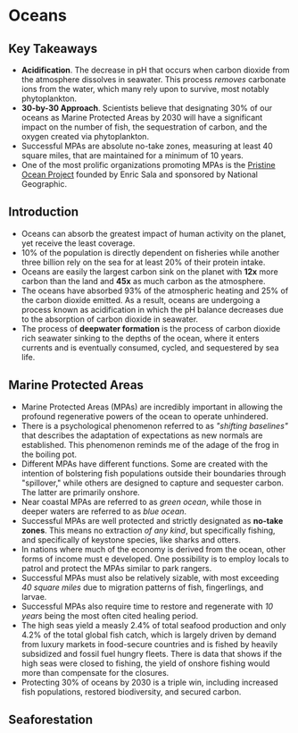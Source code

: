 # Oceans
## Key Takeaways
- **Acidification**. The decrease in pH that occurs when carbon dioxide from the atmosphere dissolves in seawater. This process _removes_ carbonate ions from the water, which many rely upon to survive, most notably phytoplankton.
- **30-by-30 Approach**. Scientists believe that designating 30% of our oceans as Marine Protected Areas by 2030 will have a significant impact on the number of fish, the sequestration of carbon, and the oxygen created via phytoplankton.
- Successful MPAs are absolute no-take zones, measuring at least 40 square miles, that are maintained for a minimum of 10 years.
- One of the most prolific organizations promoting MPAs is the [Pristine Ocean Project](https://www.nationalgeographic.org/projects/pristine-seas/) founded by Enric Sala and sponsored by National Geographic.

## Introduction
- Oceans can absorb the greatest impact of human activity on the planet, yet receive the least coverage.
- 10% of the population is directly dependent on fisheries while another three billion rely on the sea for at least 20% of their protein intake.
- Oceans are easily the largest carbon sink on the planet with **12x** more carbon than the land and **45x** as much carbon as the atmosphere.
- The oceans have absorbed 93% of the atmospheric heating and 25% of the carbon dioxide emitted. As a result, oceans are undergoing a process known as acidification in which the pH balance decreases due to the absorption of carbon dioxide in seawater.
- The process of **deepwater formation** is the process of carbon dioxide rich seawater sinking to the depths of the ocean, where it enters currents and is eventually consumed, cycled, and sequestered by sea life.

## Marine Protected Areas
- Marine Protected Areas (MPAs) are incredibly important in allowing the profound regenerative powers of the ocean to operate unhindered.
- There is a psychological phenomenon referred to as _"shifting baselines"_ that describes the adaptation of expectations as new normals are established. This phenomenon reminds me of the adage of the frog in the boiling pot.
- Different MPAs have different functions. Some are created with the intention of bolstering fish populations outside their boundaries through "spillover," while others are designed to capture and sequester carbon. The latter are primarily onshore.
- Near coastal MPAs are referred to as _green ocean_, while those in deeper waters are referred to as _blue ocean_.
- Successful MPAs are well protected and strictly designated as **no-take zones**. This means no extraction _of any kind_, but specifically fishing, and specifically of keystone species, like sharks and otters. 
- In nations where much of the economy is derived from the ocean, other forms of income must e developed. One possibility is to employ locals to patrol and protect the MPAs similar to park rangers.
- Successful MPAs must also be relatively sizable, with most exceeding _40 square miles_ due to migration patterns of fish, fingerlings, and larvae.
- Successful MPAs also require time to restore and regenerate with _10 years_ being the most often cited healing period.
- The high seas yield a measly 2.4% of total seafood production and only 4.2% of the total global fish catch, which is largely driven by demand from luxury markets in food-secure countries and is fished by heavily subsidized and fossil fuel hungry fleets. There is data that shows if the high seas were closed to fishing, the yield of onshore fishing would more than compensate for the closures.
- Protecting 30% of oceans by 2030 is a triple win, including increased fish populations, restored biodiversity, and secured carbon.

## Seaforestation

